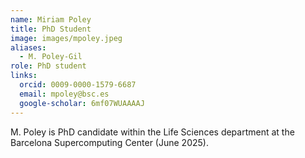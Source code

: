 ```yaml
---
name: Miriam Poley
title: PhD Student
image: images/mpoley.jpeg
aliases:
  - M. Poley-Gil
role: PhD student
links:
  orcid: 0009-0000-1579-6687
  email: mpoley@bsc.es
  google-scholar: 6mf07WUAAAAJ
---
```


M. Poley is PhD candidate within the Life Sciences department at the Barcelona Supercomputing Center (June 2025).
